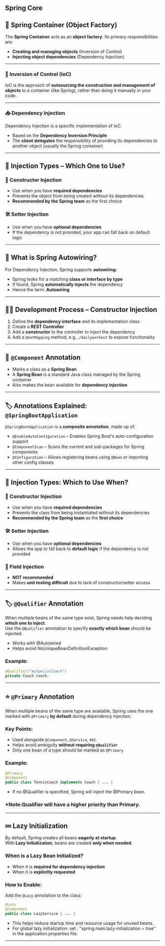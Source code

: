 Spring Core
---

## 🧩 Spring Container (Object Factory)

The **Spring Container** acts as an **object factory**. Its primary responsibilities are:

- **Creating and managing objects** (Inversion of Control)
- **Injecting object dependencies** (Dependency Injection)

---

### 🔁 Inversion of Control (IoC)

IoC is the approach of **outsourcing the construction and management of objects** to a container (like Spring), rather than doing it manually in your code.

---

### 📥 Dependency Injection

Dependency Injection is a specific implementation of IoC.

- Based on the **Dependency Inversion Principle**
- The **client delegates** the responsibility of providing its dependencies to another object (usually the Spring container)

---

## 💉 Injection Types – Which One to Use?

### 🔧 Constructor Injection
- Use when you have **required dependencies**
- Prevents the object from being created without its dependencies
- **Recommended by the Spring team** as the first choice

### 🛠 Setter Injection
- Use when you have **optional dependencies**
- If the dependency is not provided, your app can fall back on default logic

---

## 🔄 What is Spring Autowiring?

For Dependency Injection, Spring supports **autowiring**:

- Spring looks for a matching **class or interface by type**
- If found, Spring **automatically injects** the dependency
- Hence the term: **Autowiring**

---

## 👨‍💻 Development Process – Constructor Injection

1. Define the **dependency interface** and its implementation class
2. Create a **REST Controller**
3. Add a **constructor** to the controller to inject the dependency
4. Add a `@GetMapping` method, e.g., `/dailyworkout` to expose functionality

---

## 🧱 `@Component` Annotation

- Marks a class as a **Spring Bean**
- A **Spring Bean** is a standard Java class managed by the Spring container
- Also makes the bean available for **dependency injection**

---

## 🏷 Annotations Explained: `@SpringBootApplication`

`@SpringBootApplication` is a **composite annotation**, made up of:

- `@EnableAutoConfiguration` – Enables Spring Boot's auto-configuration support
- `@ComponentScan` – Scans the current and sub-packages for Spring components
- `@Configuration` – Allows registering beans using `@Bean` or importing other config classes

---
## 💉 Injection Types: Which to Use When?

### 🔧 Constructor Injection
- Use when you have **required dependencies**
- Prevents the class from being instantiated without its dependencies
- **Recommended by the Spring team** as the **first choice**

### 🛠 Setter Injection
- Use when you have **optional dependencies**
- Allows the app to fall back to **default logic** if the dependency is not provided

### 🚫 Field Injection
- **NOT recommended**
- Makes **unit testing difficult** due to lack of constructor/setter access  

---
## 🏷️ `@Qualifier` Annotation 

When multiple beans of the same type exist, Spring needs help deciding **which one to inject**.  
Use the `@Qualifier` annotation to specify **exactly which bean** should be injected.
- Works with @Autowired
- Helps avoid NoUniqueBeanDefinitionException

### Example:
```java
@Qualifier("mySpecialCoach")
private Coach coach;
```
---
## ⭐ `@Primary` Annotation 

When multiple beans of the same type are available, Spring uses the one marked with `@Primary` **by default** during dependency injection.

### Key Points:
- Used alongside `@Component`, `@Service`, etc.
- Helps avoid ambiguity **without requiring `@Qualifier`**
- Only one bean of a type should be marked as `@Primary`

### Example:
```java
@Primary
@Component
public class TennisCoach implements Coach { ... }
```
- If no @Qualifier is specified, Spring will inject the @Primary bean.
### *Note:Qualifier will have a higher priority than Primary.

---
## 💤 Lazy Initialization

By default, Spring creates all beans **eagerly at startup**.  
With **Lazy Initialization**, beans are created **only when needed**.

### When is a Lazy Bean Initialized?
- When it is **required for dependency injection**
- When it is **explicitly requested**

### How to Enable:
Add the `@Lazy` annotation to the class:

```java
@Lazy
@Component
public class LazyService { ... }
```
- This helps reduce startup time and resource usage for unused beans.
- For global lazy initialization: set : "spring.main.lazy-initialization = true" in the application.properties file.

---

